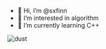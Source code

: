 - 👋 Hi, I’m @sxfinn
- 👀 I’m interested in algorithm
- 🌱 I’m currently learning C++


![dust](https://user-images.githubusercontent.com/89447276/204792020-2edae745-d3ef-48d9-99e7-1dbd2ab343b4.jpg)



<!---
sxfinn/sxfinn is a ✨ special ✨ repository because its `README.md` (this file) appears on your GitHub profile.
You can click the Preview link to take a look at your changes.
--->
